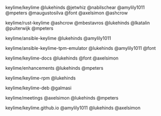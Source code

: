 keylime/keylime
@lukehinds
@jetwhiz
@nabilschear
@amylily1011
@mpeters
@maugustosilva
@font
@axelsimon
@ashcrow

keylime/rust-keylime
@ashcrow
@mbestavros
@lukehinds
@lkatalin
@puiterwijk
@mpeters

keylime/ansible-keylime
@lukehinds
@amylily1011

keylime/ansible-keylime-tpm-emulator
@lukehinds
@amylily1011
@font

keylime/keylime-docs
@lukehinds
@font
@axelsimon

keylime/enhancements
@lukehinds
@mpeters

keylime/keylime-rpm
@lukehinds

keylime/keylime-deb
@galmasi

keylime/meetings
@axelsimon
@lukehinds
@mpeters

keylime/keylime.github.io
@amylily1011
@lukehinds
@axelsimon
